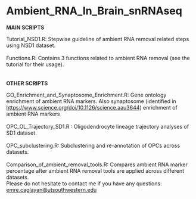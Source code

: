 # Ambient_RNA_In_Brain_snRNAseq

**MAIN SCRIPTS**

Tutorial_NSD1.R: Stepwise guideline of ambient RNA removal related steps using NSD1 dataset.
\
\
Functions.R: Contains 3 functions related to ambient RNA removal (see the tutorial for their usage).
\
\
\
**OTHER SCRIPTS**

GO_Enrichment_and_Synaptosome_Enrichment.R:  Gene ontology enrichment of ambient RNA markers. Also synaptosome (identified in https://www.science.org/doi/10.1126/science.aau3644) enrichment of ambient RNA markers
\
\
OPC_OL_Trajectory_SD1.R : Oligodendrocyte lineage trajectory analyses of SD1 dataset.
\
\
OPC_subclustering.R: Subclustering and re-annotation of OPCs across datasets.
\
\
Comparison_of_ambient_removal_tools.R: Compares ambient RNA marker percentage after ambient RNA removal tools are applied across different datasets.
\
Please do not hesitate to contact me if you have any questions:
emre.caglayan@utsouthwestern.edu

